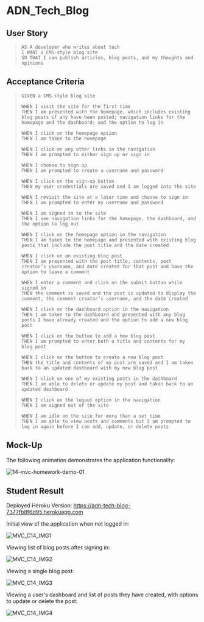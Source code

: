 # ADN_Tech_Blog

## User Story
> `AS A developer who writes about tech`  
> `I WANT a CMS-style blog site`  
> `SO THAT I can publish articles, blog posts, and my thoughts and opinions`

## Acceptance Criteria
> `GIVEN a CMS-style blog site`  
>
> `WHEN I visit the site for the first time`  
> `THEN I am presented with the homepage, which includes existing blog posts if any have been posted; navigation links for the homepage and the dashboard; and the option to log in`
> 
> `WHEN I click on the homepage option`  
> `THEN I am taken to the homepage`
> 
> `WHEN I click on any other links in the navigation`  
> `THEN I am prompted to either sign up or sign in`
> 
> `WHEN I choose to sign up`  
> `THEN I am prompted to create a username and password`
> 
> `WHEN I click on the sign-up button`  
> `THEN my user credentials are saved and I am logged into the site`
> 
> `WHEN I revisit the site at a later time and choose to sign in`  
> `THEN I am prompted to enter my username and password`
> 
> `WHEN I am signed in to the site`  
> `THEN I see navigation links for the homepage, the dashboard, and the option to log out`
> 
> `WHEN I click on the homepage option in the navigation`  
> `THEN I am taken to the homepage and presented with existing blog posts that include the post title and the date created`
> 
> `WHEN I click on an existing blog post`  
> `THEN I am presented with the post title, contents, post creator’s username, and date created for that post and have the option to leave a comment`
> 
> `WHEN I enter a comment and click on the submit button while signed in`  
> `THEN the comment is saved and the post is updated to display the comment, the comment creator’s username, and the date created`
> 
> `WHEN I click on the dashboard option in the navigation`  
> `THEN I am taken to the dashboard and presented with any blog posts I have already created and the option to add a new blog post`
> 
> `WHEN I click on the button to add a new blog post`  
> `THEN I am prompted to enter both a title and contents for my blog post`
> 
> `WHEN I click on the button to create a new blog post`  
> `THEN the title and contents of my post are saved and I am taken back to an updated dashboard with my new blog post`
> 
> `WHEN I click on one of my existing posts in the dashboard`  
> `THEN I am able to delete or update my post and taken back to an updated dashboard`
> 
> `WHEN I click on the logout option in the navigation`  
> `THEN I am signed out of the site`
> 
> `WHEN I am idle on the site for more than a set time`  
> `THEN I am able to view posts and comments but I am prompted to log in again before I can add, update, or delete posts`

## Mock-Up
The following animation demonstrates the application functionality:

![14-mvc-homework-demo-01](https://github.com/nava003/ADN_Tech_Blog/assets/32070635/c513e2f6-a8cb-4ff8-919c-14a1c4ad98fb)

## Student Result
Deployed Heroku Version: https://adn-tech-blog-7377fb8f6d95.herokuapp.com

Initial view of the application when not logged in:

![MVC_C14_IMG1](https://github.com/nava003/ADN_Tech_Blog/assets/32070635/50c5ba18-525f-4bfb-bdb6-ea86d28ba6b2)

Viewing list of blog posts after signing in:

![MVC_C14_IMG2](https://github.com/nava003/ADN_Tech_Blog/assets/32070635/9e584be4-ef6d-4516-a2a8-721f66d8b50f)

Viewing a single blog post:

![MVC_C14_IMG3](https://github.com/nava003/ADN_Tech_Blog/assets/32070635/716c73e5-31cd-4703-9821-8616f25dfc55)

Viewing a user's dashboard and list of posts they have created, with options to update or delete the post:

![MVC_C14_IMG4](https://github.com/nava003/ADN_Tech_Blog/assets/32070635/e17b60cb-3c60-424b-9571-f81a2fa32766)
